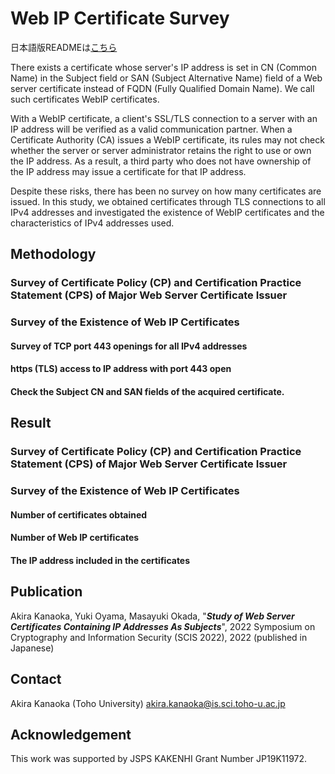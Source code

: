 Web IP Certificate Survey
====
日本語版READMEは[こちら](/README-jp.md)

There exists a certificate whose server's IP address is set in CN (Common Name) in the Subject field or SAN (Subject Alternative Name)  field of a Web server certificate instead of FQDN (Fully Qualified Domain Name).
We call such certificates WebIP certificates.

With a WebIP certificate, a client's SSL/TLS connection to a server with an IP address will be verified as a valid communication partner. When a Certificate Authority (CA) issues a WebIP certificate, its rules may not check whether the server or server administrator retains the right to use or own the IP address. As a result, a third party who does not have ownership of the IP address may issue a certificate for that IP address.

Despite these risks, there has been no survey on how many certificates are issued. In this study, we obtained certificates through TLS connections to all IPv4 addresses and investigated the existence of WebIP certificates and the characteristics of IPv4 addresses used.

## Methodology

### Survey of Certificate Policy (CP) and Certification Practice Statement (CPS)  of Major Web Server Certificate Issuer

### Survey of the Existence of Web IP Certificates

#### Survey of TCP port 443 openings for all IPv4 addresses

#### https (TLS) access to IP address with port 443 open

#### Check the Subject CN and SAN fields of the acquired certificate.

## Result

### Survey of Certificate Policy (CP) and Certification Practice Statement (CPS)  of Major Web Server Certificate Issuer

### Survey of the Existence of Web IP Certificates

#### Number of certificates obtained

#### Number of Web IP certificates

#### The IP address included in the certificates

## Publication
Akira Kanaoka, Yuki Oyama, Masayuki Okada, "***Study of Web Server Certificates Containing IP Addresses As Subjects***", 2022 Symposium on Cryptography and Information Security (SCIS 2022), 2022  (published in Japanese)

## Contact
Akira Kanaoka (Toho University)
akira.kanaoka@is.sci.toho-u.ac.jp

## Acknowledgement
This work was supported by JSPS KAKENHI Grant Number JP19K11972.